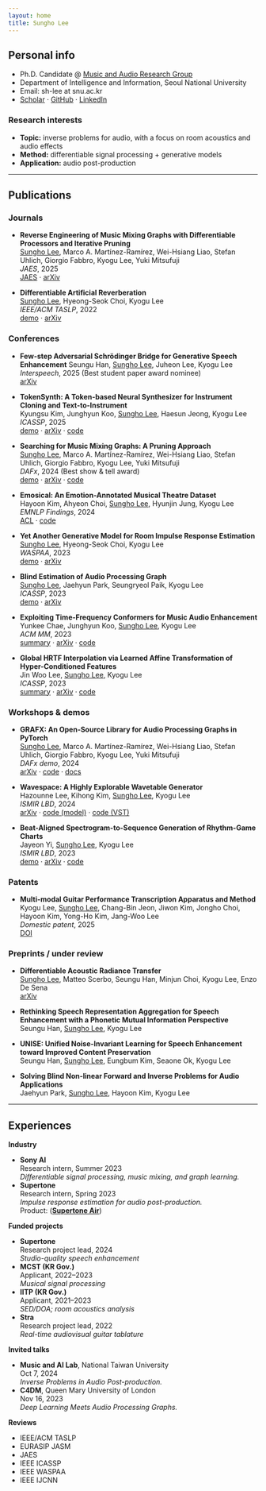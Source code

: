 ```yaml
---
layout: home
title: Sungho Lee
---
```


<link rel="stylesheet" href="{{ '/assets/css/custom.css' | relative_url }}">

## Personal info

- Ph.D. Candidate @ [Music and Audio Research Group](https://marg.snu.ac.kr/)
- Department of Intelligence and Information, Seoul National University
- Email: sh-lee at snu.ac.kr
- [Scholar](https://scholar.google.com/citations?hl=en&user=8yMXL5AAAAAJ&view_op=list_works) · [GitHub](https://github.com/sh-lee97) · [LinkedIn](https://www.linkedin.com/in/sungho-lee-061546219/)

### Research interests
- **Topic:** inverse problems for audio, with a focus on room acoustics and audio effects  
- **Method:** differentiable signal processing + generative models  
- **Application:** audio post-production

---

## Publications

### Journals

- <span class="highlight"> **Reverse Engineering of Music Mixing Graphs with Differentiable Processors and Iterative Pruning** </span>  
  <ins>Sungho Lee</ins>, Marco A. Martínez-Ramírez, Wei-Hsiang Liao, Stefan Uhlich, Giorgio Fabbro, Kyogu Lee, Yuki Mitsufuji  
  *JAES*, 2025  
  [JAES](https://aes2.org/publications/elibrary-page/?id=22917) · [arXiv](https://arxiv.org/abs/2509.15948)
  
- <span class="highlight"> **Differentiable Artificial Reverberation** </span>  
  <ins>Sungho Lee</ins>, Hyeong-Seok Choi, Kyogu Lee  
  *IEEE/ACM TASLP*, 2022  
  [demo](https://sh-lee97.github.io/DAR-samples/) · [arXiv](https://arxiv.org/abs/2105.13940)

### Conferences
- **Few-step Adversarial Schrödinger Bridge for Generative Speech Enhancement**
  Seungu Han, <ins>Sungho Lee</ins>, Juheon Lee, Kyogu Lee  
  *Interspeech*, 2025 (Best student paper award nominee)  
  [arXiv](https://arxiv.org/abs/2502.08939)

- **TokenSynth: A Token-based Neural Synthesizer for Instrument Cloning and Text-to-Instrument**  
  Kyungsu Kim, Junghyun Koo, <ins>Sungho Lee</ins>, Haesun Jeong, Kyogu Lee  
  *ICASSP*, 2025  
  [demo](https://kyungsukim.notion.site/A-Token-based-Neural-Synthesizer-for-Instrument-Cloning-and-Text-to-Instrument-2c4f5c0850dc4006971b33ad0e580842?pvs=4) · [arXiv](https://arxiv.org/abs/2502.08939) · [code](https://github.com/KyungsuKim42/tokensynth)

- <span class="highlight"> **Searching for Music Mixing Graphs: A Pruning Approach** </span>  
  <ins>Sungho Lee</ins>, Marco A. Martínez-Ramírez, Wei-Hsiang Liao, Stefan Uhlich, Giorgio Fabbro, Kyogu Lee, Yuki Mitsufuji  
  *DAFx*, 2024 (Best show & tell award)  
  [demo](https://sh-lee97.github.io/grafx-prune/) · [arXiv](https://arxiv.org/abs/2406.01049) · [code](https://github.com/sh-lee97/grafx-prune/tree/main)

- **Emosical: An Emotion-Annotated Musical Theatre Dataset**  
  Hayoon Kim, Ahyeon Choi, <ins>Sungho Lee</ins>, Hyunjin Jung, Kyogu Lee  
  *EMNLP Findings*, 2024  
  [ACL](https://aclanthology.org/2024.findings-emnlp.241/) · [code](https://github.com/gillosae/emosical)

- <span class="highlight"> **Yet Another Generative Model for Room Impulse Response Estimation** </span>  
  <ins>Sungho Lee</ins>, Hyeong-Seok Choi, Kyogu Lee  
  *WASPAA*, 2023  
  [demo](https://sh-lee97.github.io/neural-ir-est/) · [arXiv](https://arxiv.org/abs/2311.02581)

- <span class="highlight"> **Blind Estimation of Audio Processing Graph** </span>   
  <ins>Sungho Lee</ins>, Jaehyun Park, Seungryeol Paik, Kyogu Lee  
  *ICASSP*, 2023  
  [demo](https://sh-lee97.github.io/apg/) · [arXiv](https://arxiv.org/abs/2303.08610)

- **Exploiting Time-Frequency Conformers for Music Audio Enhancement**  
  Yunkee Chae, Junghyun Koo, <ins>Sungho Lee</ins>, Kyogu Lee  
  *ACM MM*, 2023  
  [summary](https://agreeable-diplodocus-5ca.notion.site/Exploiting-Time-Frequency-Conformers-For-General-Music-Enhancement-1d0f3b851174459294c3de1068eb6ca8) · [arXiv](https://arxiv.org/abs/2308.12599) · [code](https://github.com/yoongi43/music_audio_enhancement_conformer)

- **Global HRTF Interpolation via Learned Affine Transformation of Hyper-Conditioned Features**  
  Jin Woo Lee, <ins>Sungho Lee</ins>, Kyogu Lee  
  *ICASSP*, 2023  
  [summary](https://cosmic-pillow-86e.notion.site/Global-HRTF-Interpolation-via-Learned-Affine-Transformation-of-Hyper-conditioned-Features-d5a5c7fac8a54b59871b799a2642939f) · [arXiv](https://arxiv.org/abs/2204.02637) · [code](https://github.com/jin-woo-lee/hrtf-interpolation)

### Workshops & demos
- <span class="highlight"> **GRAFX: An Open-Source Library for Audio Processing Graphs in PyTorch** </span>  
  <ins>Sungho Lee</ins>, Marco A. Martínez-Ramírez, Wei-Hsiang Liao, Stefan Uhlich, Giorgio Fabbro, Kyogu Lee, Yuki Mitsufuji  
  *DAFx demo*, 2024  
  [arXiv](https://www.arxiv.org/abs/2408.03204) · [code](https://github.com/sh-lee97/grafx) · [docs](https://sh-lee97.github.io/grafx/)

- **Wavespace: A Highly Explorable Wavetable Generator**  
  Hazounne Lee, Kihong Kim, <ins>Sungho Lee</ins>, Kyogu Lee  
  *ISMIR LBD*, 2024  
  [arXiv](https://arxiv.org/abs/2407.19862) · [code (model)](https://github.com/hazounne/wavespace) · [code (VST)](https://github.com/kimgihong2510/WavespaceImplementation)

- **Beat-Aligned Spectrogram-to-Sequence Generation of Rhythm-Game Charts**  
  Jayeon Yi, <ins>Sungho Lee</ins>, Kyogu Lee  
  *ISMIR LBD*, 2023  
  [demo](https://stet-stet.github.io/goct/) · [arXiv](https://arxiv.org/abs/2311.13687) · [code](https://github.com/stet-stet/goct_ismir2023)

### Patents
- **Multi-modal Guitar Performance Transcription Apparatus and Method**  
  Kyogu Lee, <ins>Sungho Lee</ins>, Chang-Bin Jeon, Jiwon Kim, Jongho Choi, Hayoon Kim, Yong-Ho Kim, Jang-Woo Lee  
  *Domestic patent*, 2025  
  [DOI](https://doi.org/10.8080/1020220190572)

### Preprints / under review
- <span class="highlight"> **Differentiable Acoustic Radiance Transfer** </span>  
  <ins>Sungho Lee</ins>, Matteo Scerbo, Seungu Han, Minjun Choi, Kyogu Lee, Enzo De Sena  
  [arXiv](https://arxiv.org/abs/2509.15946)

- **Rethinking Speech Representation Aggregation for Speech Enhancement with a Phonetic Mutual Information Perspective**  
  Seungu Han, <ins>Sungho Lee</ins>, Kyogu Lee

- **UNISE: Unified Noise-Invariant Learning for Speech Enhancement toward Improved Content Preservation**  
  Seungu Han, <ins>Sungho Lee</ins>, Eungbum Kim, Seaone Ok, Kyogu Lee

- **Solving Blind Non-linear Forward and Inverse Problems for Audio Applications**  
  Jaehyun Park, <ins>Sungho Lee</ins>, Hayoon Kim, Kyogu Lee


---

## Experiences

**Industry**
- **Sony AI**  
  Research intern, Summer 2023  
  *Differentiable signal processing, music mixing, and graph learning.*
- **Supertone**  
  Research intern, Spring 2023   
  *Impulse response estimation for audio post-production.*  
  Product: ([**Supertone Air**](https://www.supertone.ai/air))

**Funded projects**
- **Supertone**  
  Research project lead, 2024  
  *Studio-quality speech enhancement*    
- **MCST (KR Gov.)**   
  Applicant, 2022–2023   
  *Musical signal processing*
- **IITP (KR Gov.)**  
  Applicant, 2021–2023  
  *SED/DOA; room acoustics analysis*  
- **Stra**  
  Research project lead, 2022  
  *Real-time audiovisual guitar tablature*  

**Invited talks**
- **Music and AI Lab**, National Taiwan University  
  Oct 7, 2024  
  *Inverse Problems in Audio Post-production.*  
- **C4DM**, Queen Mary University of London  
  Nov 16, 2023  
  *Deep Learning Meets Audio Processing Graphs.*  
 
**Reviews**
- IEEE/ACM TASLP
- EURASIP JASM
- JAES
- IEEE ICASSP
- IEEE WASPAA
- IEEE IJCNN
